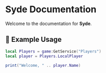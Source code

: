 # Syde Documentation

Welcome to the documentation for **Syde**.

## 🌟 Example Usage

```lua
local Players = game:GetService("Players")
local player = Players.LocalPlayer

print("Welcome, " .. player.Name)

